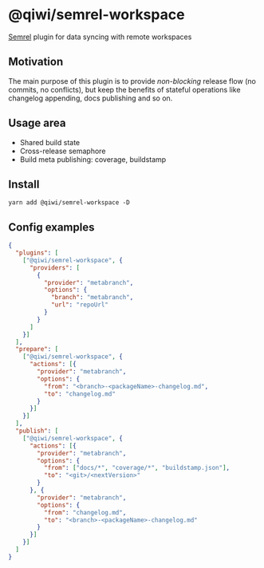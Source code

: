 # @qiwi/semrel-workspace
[Semrel](https://github.com/semantic-release/semantic-release) plugin for data syncing with remote workspaces

## Motivation
The main purpose of this plugin is to provide _non-blocking_ release flow (no commits, no conflicts),
but keep the benefits of stateful operations like changelog appending, docs publishing and so on.

## Usage area
* Shared build state
* Cross-release semaphore
* Build meta publishing: coverage, buildstamp

## Install
```shell script
yarn add @qiwi/semrel-workspace -D
```

## Config examples
```json
{
  "plugins": [
    ["@qiwi/semrel-workspace", {
      "providers": [
        {
          "provider": "metabranch",
          "options": {
            "branch": "metabranch",
            "url": "repoUrl"
          }
        }
      ]
    }]
  ],
  "prepare": [
    ["@qiwi/semrel-workspace", {
      "actions": [{
        "provider": "metabranch",
        "options": {
          "from": "<branch>-<packageName>-changelog.md",
          "to": "changelog.md"
        }
      }]
    }]
  ],
  "publish": [
    ["@qiwi/semrel-workspace", {
      "actions": [{
        "provider": "metabranch",
        "options": {
          "from": ["docs/*", "coverage/*", "buildstamp.json"],
          "to": "<git>/<nextVersion>"
        }
      }, {
        "provider": "metabranch",
        "options": {
          "from": "changelog.md",
          "to": "<branch>-<packageName>-changelog.md"
        }
      }]
    }]
  ]
}

```
